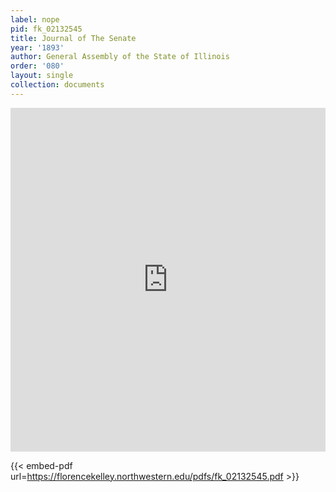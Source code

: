 ```yaml
---
label: nope
pid: fk_02132545
title: Journal of The Senate
year: '1893'
author: General Assembly of the State of Illinois
order: '080'
layout: single
collection: documents
---
```

<iframe src="https://northwestern.app.box.com/embed/s/gyzx45uev8zggj7wgq5xptkzdw80aq5s?sortColumn=date&view=list" width="100%" height="550" frameborder="0" allowfullscreen webkitallowfullscreen msallowfullscreen></iframe>


{{< embed-pdf url=https://florencekelley.northwestern.edu/pdfs/fk_02132545.pdf >}}